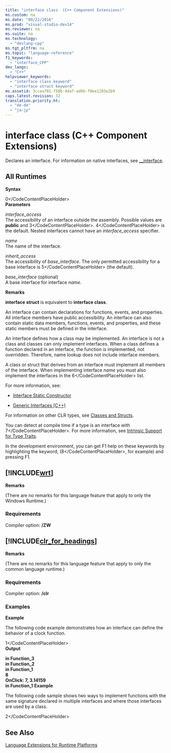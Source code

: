 ```yaml
---
title: "interface class  (C++ Component Extensions)"
ms.custom: na
ms.date: "09/22/2016"
ms.prod: "visual-studio-dev14"
ms.reviewer: na
ms.suite: na
ms.technology: 
  - "devlang-cpp"
ms.tgt_pltfrm: na
ms.topic: "language-reference"
f1_keywords: 
  - "interface_CPP"
dev_langs: 
  - "C++"
helpviewer_keywords: 
  - "interface class keyword"
  - "interface struct keyword"
ms.assetid: 3ccea701-f50b-4da7-ad6b-f0ee1203e2b9
caps.latest.revision: 32
translation.priority.ht: 
  - "de-de"
  - "ja-jp"
---
```

# interface class  (C++ Component Extensions)
Declares an interface.  For information on native interfaces, see [__interface](../vs140/__interface.md).  
  
## All Runtimes  
 **Syntax**  
  
<CodeContentPlaceHolder>0\</CodeContentPlaceHolder>  
 **Parameters**  
  
 *interface_access*  
 The accessibility of an interface outside the assembly.  Possible values are **public** and <CodeContentPlaceHolder>3\</CodeContentPlaceHolder>.  <CodeContentPlaceHolder>4\</CodeContentPlaceHolder> is the default.  Nested interfaces cannot have an *interface_access* specifier.  
  
 *name*  
 The name of the interface.  
  
 *inherit_access*  
 The accessibility of *base_interface*.  The only permitted accessibility for a base interface is <CodeContentPlaceHolder>5\</CodeContentPlaceHolder> (the default).  
  
 *base_interface* (optional)  
 A base interface for interface *name*.  
  
 **Remarks**  
  
 **interface struct** is equivalent to **interface class**.  
  
 An interface can contain declarations for functions, events, and properties.  All interface members have public accessibility. An interface can also contain static data members, functions, events, and properties, and these static members must be defined in the interface.  
  
 An interface defines how a class may be implemented. An interface is not a class and classes can only implement interfaces. When a class defines a function declared in an interface, the function is implemented, not overridden. Therefore, name lookup does not include interface members.  
  
 A class or struct that derives from an interface must implement all members of the interface. When implementing interface *name* you must also implement the interfaces in the <CodeContentPlaceHolder>6\</CodeContentPlaceHolder> list.  
  
 For more information, see:  
  
-   [Interface Static Constructor](../vs140/how-to--define-an-interface-static-constructor--c---cli-.md)  
  
-   [Generic Interfaces (C++)](../vs140/generic-interfaces--visual-c---.md)  
  
 For information on other CLR types, see [Classes and Structs](../vs140/classes-and-structs---c---component-extensions-.md).  
  
 You can detect at compile time if a type is an interface with <CodeContentPlaceHolder>7\</CodeContentPlaceHolder>. For more information, see [Intrinsic Support for Type Traits](../vs140/compiler-support-for-type-traits--c---component-extensions-.md).  
  
 In the development environment, you can get F1 help on these keywords by highlighting the keyword, (<CodeContentPlaceHolder>8\</CodeContentPlaceHolder>, for example) and pressing F1.  
  
## [!INCLUDE[wrt](../vs140/includes/wrt_md.md)]  
 **Remarks**  
  
 (There are no remarks for this language feature that apply to only the Windows Runtime.)  
  
### Requirements  
 Compiler option: **/ZW**  
  
## [!INCLUDE[clr_for_headings](../vs140/includes/clr_for_headings_md.md)]  
 **Remarks**  
  
 (There are no remarks for this language feature that apply to only the common language runtime.)  
  
### Requirements  
 Compiler option: **/clr**  
  
### Examples  
 **Example**  
  
 The following code example demonstrates how an interface can define the behavior of a clock function.  
  
<CodeContentPlaceHolder>1\</CodeContentPlaceHolder>  
 **Output**  
  
 **in Function_3**   
 **in Function_2**   
 **in Function_1**   
 **8**   
 **OnClick: 7, 3.14159**   
 **in Function_1** **Example**  
  
 The following code sample shows two ways to implement functions with the same signature declared in multiple interfaces and where those interfaces are used by a class.  
  
<CodeContentPlaceHolder>2\</CodeContentPlaceHolder>  
## See Also  
 [Language Extensions for Runtime Platforms](../vs140/component-extensions-for-runtime-platforms.md)